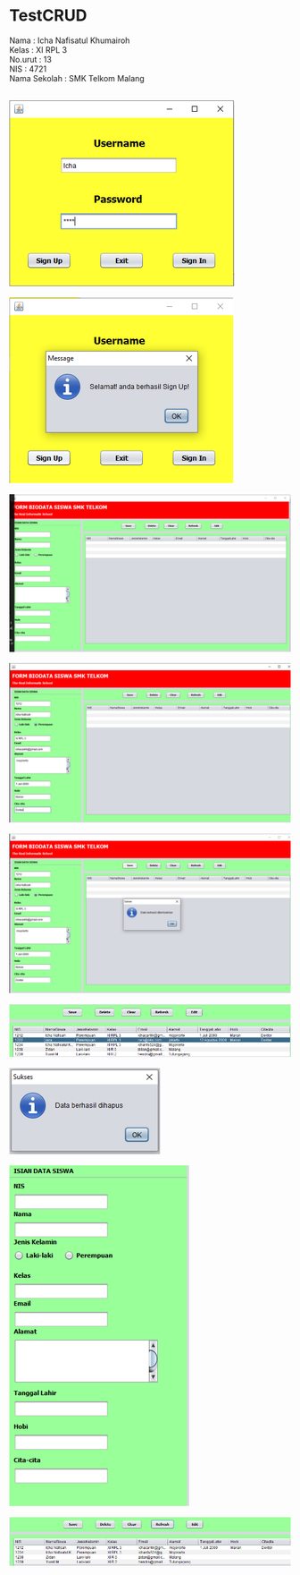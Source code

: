 # TestCRUD

Nama          : Icha Nafisatul Khumairoh <br>
Kelas         : XI RPL 3 <br>
No.urut       : 13 <br>
NIS           : 4721 <br>
Nama Sekolah  : SMK Telkom Malang <br> <br>

![Screenshoot](https://github.com/ichanafisah/TestCRUD/blob/master/a.PNG) <br><br>
![Screenshoot](https://github.com/ichanafisah/TestCRUD/blob/master/b.PNG) <br><br>
![Screenshoot](https://github.com/ichanafisah/TestCRUD/blob/master/c.PNG) <br><br>
![Screenshoot](https://github.com/ichanafisah/TestCRUD/blob/master/d.PNG) <br><br>
![Screenshoot](https://github.com/ichanafisah/TestCRUD/blob/master/e.PNG) <br><br>
![Screenshoot](https://github.com/ichanafisah/TestCRUD/blob/master/f.PNG) <br><br>
![Screenshoot](https://github.com/ichanafisah/TestCRUD/blob/master/g.PNG) <br><br>
![Screenshoot](https://github.com/ichanafisah/TestCRUD/blob/master/h.PNG) <br><br>
![Screenshoot](https://github.com/ichanafisah/TestCRUD/blob/master/i.PNG) <br>
